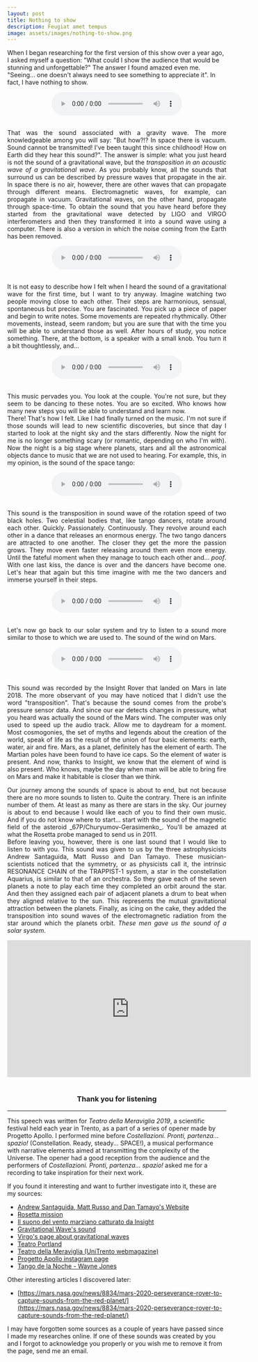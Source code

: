 ```yaml
---
layout: post
title: Nothing to show
description: Feugiat amet tempus
image: assets/images/nothing-to-show.png
---
```

<p>
	When I began researching for the first version of this show over a year ago, I asked myself a question: "What could I show the audience that would be stunning and unforgettable?" The answer I found amazed even me. "Seeing... one doesn't always need to see something to appreciate it". In fact, I have nothing to show.
</p>

<center><audio controls="" preload=""><source src="{% link assets/audio/nothing-to-show/01-gravitational-wave.wav %}" type="audio/mpeg">Your browser does not support the <code>audio</code> element.</audio></center><br>

<p align="justify">
	That was the sound associated with a gravity wave. The more knowledgeable among you will say: "But how?!? In space there is vacuum. Sound cannot be transmitted! I've been taught this since childhood! How on Earth did they hear this sound?". The answer is simple: what you just heard is not the sound of a gravitational wave, but the <i>transposition in an acoustic wave of a gravitational wave</i>. As you probably know, all the sounds that surround us can be described by pressure waves that propagate in the air. In space there is no air, however, there are other waves that can propagate through different means. Electromagnetic waves, for example, can propagate in vacuum. Gravitational waves, on the other hand, propagate through space-time. To obtain the sound that you have heard before they started from the gravitational wave detected by LIGO and VIRGO interferometers and then they transformed it into a sound wave using a computer. There is also a version in which the noise coming from the Earth has been removed.
</p>

<center><audio controls="" preload=""> <source src="{% link assets/audio/nothing-to-show/02-clean-gw.mp3 %}" type="audio/mpeg">Your browser does not support the <code>audio</code> element.</audio></center><br>

<p align="justify">
	It is not easy to describe how I felt when I heard the sound of a gravitational wave for the first time, but I want to try anyway. Imagine watching two people moving close to each other. Their steps are harmonious, sensual, spontaneous but precise. You are fascinated. You pick up a piece of paper and begin to write notes. Some movements are repeated rhythmically. Other movements, instead, seem random; but you are sure that with the time you will be able to understand those as well. After hours of study, you notice something. There, at the bottom, is a speaker with a small knob. You turn it a bit thoughtlessly, and...
</p>

<center><audio controls="" preload=""> <source src="{% link assets/audio/nothing-to-show/03-Tango_de_la_Noche.mp3 %}" type="audio/mpeg">Your browser does not support the <code>audio</code> element.</audio></center><br>

<p align="justify">
	This music pervades you. You look at the couple. You're not sure, but they seem to be dancing to these notes. You are so excited. Who knows how many new steps you will be able to understand and learn now.<br>
	There! That's how I felt. Like I had finally turned on the music. I'm not sure if those sounds will lead to new scientific discoveries, but since that day I started to look at the night sky and the stars differently. Now the night for me is no longer something scary (or romantic, depending on who I'm with). Now the night is a big stage where planets, stars and all the astronomical objects dance to music that we are not used to hearing. For example, this, in my opinion, is the sound of the space tango:
</p>

<center><audio controls="" preload=""> <source src="{% link assets/audio/nothing-to-show/04-black-holes.mp3 %}" type="audio/mpeg">Your browser does not support the <code>audio</code> element.</audio></center><br>

<p align="justify">
	This sound is the transposition in sound wave of the rotation speed of two black holes. Two celestial bodies that, like tango dancers, rotate around each other. Quickly. Passionately. Continuously. They revolve around each other in a dance that releases an enormous energy. The two tango dancers are attracted to one another. The closer they get the more the passion grows. They move even faster releasing around them even more energy. Until the fateful moment when they manage to touch each other and... <i>poof</i>. With one last kiss, the dance is over and the dancers have become one. Let's hear that again but this time imagine with me the two dancers and immerse yourself in their steps.
</p>

<center><audio controls="" preload=""> <source src="{% link assets/audio/nothing-to-show/04-black-holes.mp3 %}" type="audio/mpeg">Your browser does not support the <code>audio</code> element.</audio></center><br>

<p align="justify">
	Let's now go back to our solar system and try to listen to a sound more similar to those to which we are used to. The sound of the wind on Mars.
</p>

<center><audio controls="" preload=""> <source src="{% link assets/audio/nothing-to-show/05-Mars-Wind.mp3 %}" type="audio/mpeg">Your browser does not support the <code>audio</code> element.</audio></center><br>

<p align="justify">
This sound was recorded by the Insight Rover that landed on Mars in late 2018. The more observant of you may have noticed that I didn't use the word "transposition". That's because the sound comes from the probe's pressure sensor data. And since our ear detects changes in pressure, what you heard was actually the sound of the Mars wind. The computer was only used to speed up the audio track. Allow me to daydream for a moment. Most cosmogonies, the set of myths and legends about the creation of the world, speak of life as the result of the union of four basic elements: earth, water, air and fire. Mars, as a planet, definitely has the element of earth. The Martian poles have been found to have ice caps. So the element of water is present. And now, thanks to Insight, we know that the element of wind is also present. Who knows, maybe the day when man will be able to bring fire on Mars and make it habitable is closer than we think.
</p>

<p align="justify">
Our journey among the sounds of space is about to end, but not because there are no more sounds to listen to. Quite the contrary. There is an infinite number of them. At least as many as there are stars in the sky. Our journey is about to end because I would like each of you to find their own music. And if you do not know where to start... start with the sound of the magnetic field of the asteroid _67P/Churyumov-Gerasimenko_. You'll be amazed at what the Rosetta probe managed to send us in 2011.<br>
Before leaving you, however, there is one last sound that I would like to listen to with you. This sound was given to us by the three astrophysicists Andrew Santaguida, Matt Russo and Dan Tamayo. These musician-scientists noticed that the symmetry, or as physicists call it, the intrinsic RESONANCE CHAIN of the TRAPPIST-1 system, a star in the constellation Aquarius, is similar to that of an orchestra. So they gave each of the seven planets a note to play each time they completed an orbit around the star. And then they assigned each pair of adjacent planets a drum to beat when they aligned relative to the sun. This represents the mutual gravitational attraction between the planets. Finally, as icing on the cake, they added the transposition into sound waves of the electromagnetic radiation from the star around which the planets orbit. <i>These men gave us the sound of a solar system.</i>
</p>

<center><iframe width="560" height="315" src="https://www.youtube.com/embed/WS5UxLHbUKc" frameborder="0" allow="accelerometer; autoplay; clipboard-write; encrypted-media; gyroscope; picture-in-picture" allowfullscreen></iframe><br>
<br>
<h3>Thank you for listening</h3></center>


---
This speech was written for _Teatro della Meraviglia 2019_, a scientific festival held each year in Trento, as a part of a series of opener made by Progetto Apollo. I performed mine before _Costellazioni. Pronti, partenza... spazio!_ (Constellation. Ready, steady... SPACE!), a musical performance with narrative elements aimed at transmitting the complexity of the Universe. The opener had a good reception from the audience and the performers of _Costellazioni. Pronti, partenza... spazio!_  asked me for a recording to take inspiration for their next work.

If you found it interesting and want to further investigate into it, these are my sources:
- [Andrew Santaguida, Matt Russo and Dan Tamayo's Website](http://www.system-sounds.com/)
- [Rosetta mission](http://rosetta.esa.int/)
- [Il suono del vento marziano catturato da Insight](https://www.focus.it/scienza/spazio/il-suono-del-vento-marziano-catturato-da-insight)
- [Gravitational Wave's sound](https://www.soundsofspacetime.org/sources--sounds-overview.html)
- [Virgo's page about gravitational waves](http://public.virgo-gw.eu/luniverso-nelle-onde-gravitazionali/)
- [Teatro Portland](https://www.teatroportland.it/)
- [Teatro della Meraviglia (UniTrento webmagazine)](https://webmagazine.unitn.it/evento/dphys/52416/teatro-della-meraviglia-2019)
- [Progetto Apollo instagram page](https://www.instagram.com/progettoapollo/)
- [Tango de la Noche - Wayne Jones](https://www.youtube.com/watch?v=tn3ytdt4r1I)

Other interesting articles I discovered later:
- [https://mars.nasa.gov/news/8834/mars-2020-perseverance-rover-to-capture-sounds-from-the-red-planet/](https://mars.nasa.gov/news/8834/mars-2020-perseverance-rover-to-capture-sounds-from-the-red-planet/)

I may have forgotten some sources as a couple of years have passed since I made my researches online. If one of these sounds was created by you and I forgot to acknowledge you properly or you wish me to remove it from the page, send me an email.
